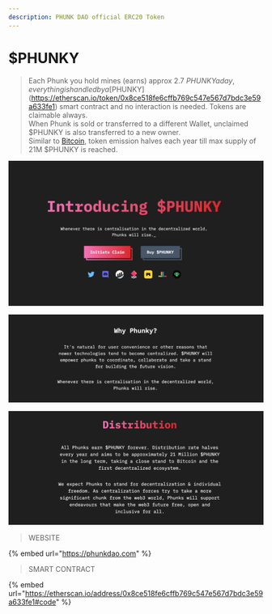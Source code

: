 ```yaml
---
description: PHUNK DAO official ERC20 Token
---
```


# $PHUNKY

> Each Phunk you hold mines (earns) approx 2.7 $PHUNKY a day, everything is handled by a [$PHUNKY](https://etherscan.io/token/0x8ce518fe6cffb769c547e567d7bdc3e59a633fe1) smart contract and no interaction is needed. Tokens are claimable always. \
> When Phunk is sold or transferred to a different Wallet, unclaimed $PHUNKY is also transferred to a new owner. \
> Similar to [Bitcoin](https://bitcoin.org), token emission halves each year till max supply of 21M $PHUNKY is reached.&#x20;

![](<../.gitbook/assets/Screen Shot 2022-03-17 at 17.29.42.png>)

![](<../.gitbook/assets/Screen Shot 2022-03-17 at 18.07.36.png>)

![](<../.gitbook/assets/Screen Shot 2022-03-17 at 17.59.11.png>)

> WEBSITE

{% embed url="https://phunkdao.com" %}

> SMART CONTRACT

{% embed url="https://etherscan.io/address/0x8ce518fe6cffb769c547e567d7bdc3e59a633fe1#code" %}
